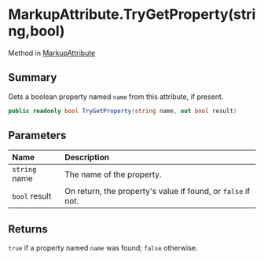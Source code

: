 # MarkupAttribute.TryGetProperty(string,bool)

Method in [MarkupAttribute](/docs/api/csharp/yarn.markup.markupattribute.md)

## Summary


Gets a boolean property named  <code>name</code>  from this
attribute, if present.


```csharp
public readonly bool TryGetProperty(string name, out bool result)
```

## Parameters

|Name|Description|
|:---|:---|
|`string` name|The name of the property.|
|`bool` result|On return, the property's value if found, or <code>false</code>  if not.|

## Returns

<code>true</code>  if a property named  <code>name</code>  was found;  <code>false</code> 
otherwise.

